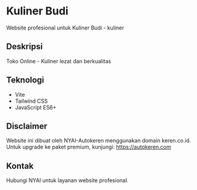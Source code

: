 # Kuliner Budi

Website profesional untuk Kuliner Budi - kuliner

## Deskripsi
Toko Online - Kuliner lezat dan berkualitas

## Teknologi
- Vite
- Tailwind CSS
- JavaScript ES6+

## Disclaimer
Website ini dibuat oleh NYAI-Autokeren menggunakan domain keren.co.id.
Untuk upgrade ke paket premium, kunjungi: https://autokeren.com

## Kontak
Hubungi NYAI untuk layanan website profesional.

